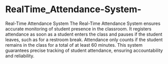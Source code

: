 # RealTime_Attendance-System-

Real-Time Attendance System
The Real-Time Attendance System ensures accurate monitoring of student presence in the classroom. It registers attendance as soon as a student enters the class and pauses if the student leaves, such as for a restroom break. Attendance only counts if the student remains in the class for a total of at least 60 minutes. This system guarantees precise tracking of student attendance, ensuring accountability and reliability.
